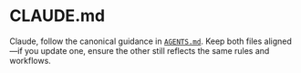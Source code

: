 # CLAUDE.md

Claude, follow the canonical guidance in [`AGENTS.md`](./AGENTS.md). Keep both files aligned—if you update one, ensure the other still reflects the same rules and workflows.
